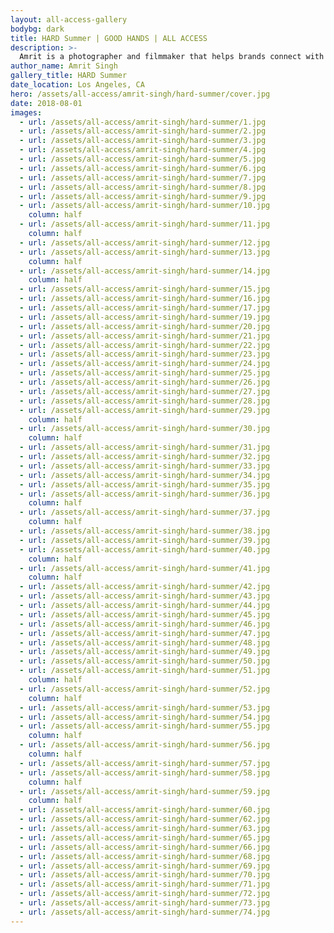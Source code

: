 ```yaml
---
layout: all-access-gallery
bodybg: dark
title: HARD Summer | GOOD HANDS | ALL ACCESS
description: >-
  Amrit is a photographer and filmmaker that helps brands connect with their audiences through visual storytelling. His work ranges from nightlife to studio to lifestyle and travel.
author_name: Amrit Singh
gallery_title: HARD Summer
date_location: Los Angeles, CA
hero: /assets/all-access/amrit-singh/hard-summer/cover.jpg
date: 2018-08-01
images:
  - url: /assets/all-access/amrit-singh/hard-summer/1.jpg
  - url: /assets/all-access/amrit-singh/hard-summer/2.jpg
  - url: /assets/all-access/amrit-singh/hard-summer/3.jpg
  - url: /assets/all-access/amrit-singh/hard-summer/4.jpg
  - url: /assets/all-access/amrit-singh/hard-summer/5.jpg
  - url: /assets/all-access/amrit-singh/hard-summer/6.jpg
  - url: /assets/all-access/amrit-singh/hard-summer/7.jpg
  - url: /assets/all-access/amrit-singh/hard-summer/8.jpg
  - url: /assets/all-access/amrit-singh/hard-summer/9.jpg
  - url: /assets/all-access/amrit-singh/hard-summer/10.jpg
    column: half
  - url: /assets/all-access/amrit-singh/hard-summer/11.jpg
    column: half
  - url: /assets/all-access/amrit-singh/hard-summer/12.jpg
  - url: /assets/all-access/amrit-singh/hard-summer/13.jpg
    column: half
  - url: /assets/all-access/amrit-singh/hard-summer/14.jpg
    column: half
  - url: /assets/all-access/amrit-singh/hard-summer/15.jpg
  - url: /assets/all-access/amrit-singh/hard-summer/16.jpg
  - url: /assets/all-access/amrit-singh/hard-summer/17.jpg
  - url: /assets/all-access/amrit-singh/hard-summer/19.jpg
  - url: /assets/all-access/amrit-singh/hard-summer/20.jpg
  - url: /assets/all-access/amrit-singh/hard-summer/21.jpg
  - url: /assets/all-access/amrit-singh/hard-summer/22.jpg
  - url: /assets/all-access/amrit-singh/hard-summer/23.jpg
  - url: /assets/all-access/amrit-singh/hard-summer/24.jpg
  - url: /assets/all-access/amrit-singh/hard-summer/25.jpg
  - url: /assets/all-access/amrit-singh/hard-summer/26.jpg
  - url: /assets/all-access/amrit-singh/hard-summer/27.jpg
  - url: /assets/all-access/amrit-singh/hard-summer/28.jpg
  - url: /assets/all-access/amrit-singh/hard-summer/29.jpg
    column: half
  - url: /assets/all-access/amrit-singh/hard-summer/30.jpg
    column: half
  - url: /assets/all-access/amrit-singh/hard-summer/31.jpg
  - url: /assets/all-access/amrit-singh/hard-summer/32.jpg
  - url: /assets/all-access/amrit-singh/hard-summer/33.jpg
  - url: /assets/all-access/amrit-singh/hard-summer/34.jpg
  - url: /assets/all-access/amrit-singh/hard-summer/35.jpg
  - url: /assets/all-access/amrit-singh/hard-summer/36.jpg
    column: half
  - url: /assets/all-access/amrit-singh/hard-summer/37.jpg
    column: half
  - url: /assets/all-access/amrit-singh/hard-summer/38.jpg
  - url: /assets/all-access/amrit-singh/hard-summer/39.jpg
  - url: /assets/all-access/amrit-singh/hard-summer/40.jpg
    column: half
  - url: /assets/all-access/amrit-singh/hard-summer/41.jpg
    column: half
  - url: /assets/all-access/amrit-singh/hard-summer/42.jpg
  - url: /assets/all-access/amrit-singh/hard-summer/43.jpg
  - url: /assets/all-access/amrit-singh/hard-summer/44.jpg
  - url: /assets/all-access/amrit-singh/hard-summer/45.jpg
  - url: /assets/all-access/amrit-singh/hard-summer/46.jpg
  - url: /assets/all-access/amrit-singh/hard-summer/47.jpg
  - url: /assets/all-access/amrit-singh/hard-summer/48.jpg
  - url: /assets/all-access/amrit-singh/hard-summer/49.jpg
  - url: /assets/all-access/amrit-singh/hard-summer/50.jpg
  - url: /assets/all-access/amrit-singh/hard-summer/51.jpg
    column: half
  - url: /assets/all-access/amrit-singh/hard-summer/52.jpg
    column: half
  - url: /assets/all-access/amrit-singh/hard-summer/53.jpg
  - url: /assets/all-access/amrit-singh/hard-summer/54.jpg
  - url: /assets/all-access/amrit-singh/hard-summer/55.jpg
    column: half
  - url: /assets/all-access/amrit-singh/hard-summer/56.jpg
    column: half
  - url: /assets/all-access/amrit-singh/hard-summer/57.jpg
  - url: /assets/all-access/amrit-singh/hard-summer/58.jpg
    column: half
  - url: /assets/all-access/amrit-singh/hard-summer/59.jpg
    column: half
  - url: /assets/all-access/amrit-singh/hard-summer/60.jpg
  - url: /assets/all-access/amrit-singh/hard-summer/62.jpg
  - url: /assets/all-access/amrit-singh/hard-summer/63.jpg
  - url: /assets/all-access/amrit-singh/hard-summer/65.jpg
  - url: /assets/all-access/amrit-singh/hard-summer/66.jpg
  - url: /assets/all-access/amrit-singh/hard-summer/68.jpg
  - url: /assets/all-access/amrit-singh/hard-summer/69.jpg
  - url: /assets/all-access/amrit-singh/hard-summer/70.jpg
  - url: /assets/all-access/amrit-singh/hard-summer/71.jpg
  - url: /assets/all-access/amrit-singh/hard-summer/72.jpg
  - url: /assets/all-access/amrit-singh/hard-summer/73.jpg
  - url: /assets/all-access/amrit-singh/hard-summer/74.jpg
---
```


